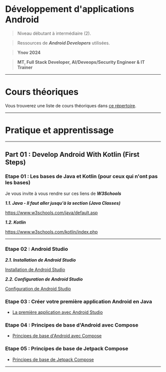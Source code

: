 
# Développement d'applications Android

> Niveau débutant à intermédiaire (2).

> Ressources de ***Android Developers*** utilisées.

> **Ynov 2024**

> **MT, Full Stack Developer, AI/Deveops/Security Engineer & IT Trainer**

---

# Cours théoriques

Vous trouverez une liste de cours théoriques dans [ce répertoire](./courses/).

---

# Pratique et apprentissage

---

## Part 01 : Develop Android With Kotlin (First Steps)

### Etape 01 : Les bases de Java et Kotlin (pour ceux qui n'ont pas les bases)

Je vous invite à vous rendre sur ces liens de ***W3Schools***

***1.1. Java - Il faut aller jusqu'à la section (Java Classes)***

https://www.w3schools.com/java/default.asp

***1.2. Kotlin***

https://www.w3schools.com/kotlin/index.php

---

### Etape 02 : Android Studio

***2.1. Installation de Android Studio***

[Installation de Android Studio](https://developer.android.com/studio/install)

***2.2. Configuration de Android Studio*** 

[Configuration de Android Studio](https://developer.android.com/studio/intro/studio-config)

### Etape 03 : Créer votre première application Android en Java

- [La première application avec Android Studio](https://developer.android.com/training/basics/firstapp)

### Etape 04 : Principes de base d'Android avec Compose

- [Principes de base d'Android avec Compose](https://developer.android.com/codelabs/build-your-first-android-app#0)

### Etape 05 : Principes de base de Jetpack Compose

- [Principes de base de Jetpack Compose](https://developer.android.com/codelabs/jetpack-compose-basics?hl=fr#0)

---




